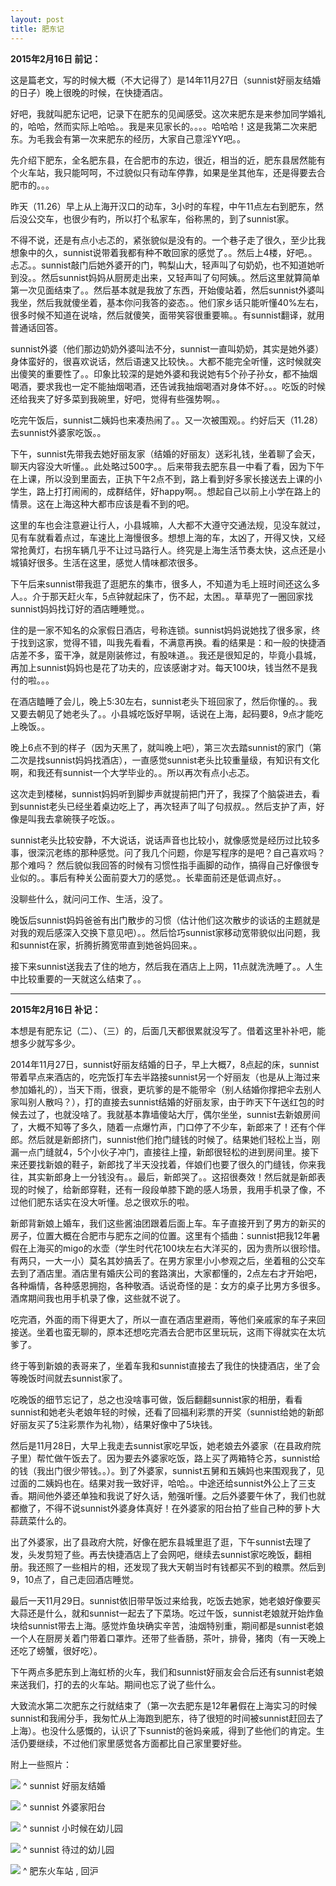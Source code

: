 ```yaml
---
layout: post
title: 肥东记
---
```


**2015年2月16日 前记：**

这是篇老文，写的时候大概（不大记得了）是14年11月27日（sunnist好丽友结婚的日子）晚上很晚的时候，在快捷酒店。

好吧，我就叫肥东记吧，记录下在肥东的见闻感受。这次来肥东是来参加同学婚礼的，哈哈，然而实际上哈哈。。我是来见家长的。。。。哈哈哈！这是我第二次来肥东。为毛我会有第一次来肥东的经历，大家自己意淫YY吧。。

先介绍下肥东，全名肥东县，在合肥市的东边，很近，相当的近，肥东县居然能有个火车站，我只能呵呵，不过貌似只有动车停靠，如果是坐其他车，还是得要去合肥市的。。。

昨天（11.26）早上从上海开汉口的动车，3小时的车程，中午11点左右到肥东，然后没公交车，也很少有旳，所以打个私家车，俗称黑的，到了sunnist家。

不得不说，还是有点小忐忑的，紧张貌似是没有的。一个巷子走了很久，至少比我想象中的久，sunnist说带着我都有种不敢回家的感觉了。。然后上4楼，好吧。。忐忑。。sunnist敲门后她外婆开的门，鸭梨山大，轻声叫了句奶奶，也不知道她听到没。。然后sunnist妈妈从厨房走出来，又轻声叫了句阿姨。。然后这里就算简单第一次见面结束了。。然后基本就是我放了东西，开始傻站着，然后sunnist外婆叫我坐，然后我就傻坐着，基本你问我答的姿态。。他们家乡话只能听懂40%左右，很多时候不知道在说啥，然后就傻笑，面带笑容很重要嘛。。有sunnist翻译，就用普通话回答。

sunnist外婆（他们那边奶奶外婆叫法不分，sunnist一直叫奶奶，其实是她外婆）身体蛮好的，很喜欢说话，然后语速又比较快。。大都不能完全听懂，这时候就突出傻笑的重要性了。。印象比较深的是她外婆和我说她有5个孙子孙女，都不抽烟喝酒，要求我也一定不能抽烟喝酒，还告诫我抽烟喝酒对身体不好。。。吃饭的时候还给我夹了好多菜到我碗里，好吧，觉得有些强势啊。。

吃完午饭后，sunnist二姨妈也来凑热闹了。。又一次被围观。。约好后天（11.28）去sunnist外婆家吃饭。。

下午，sunnist先带我去她好丽友家（结婚的好丽友）送彩礼钱，坐着聊了会天，聊天内容没大听懂。。此处略过500字。。后来带我去肥东县一中看了看，因为下午在上课，所以没到里面去，正执下午2点不到，路上看到好多家长接送去上课的小学生，路上打打闹闹的，成群结伴，好happy啊。。想起自己以前上小学在路上的情景。这在上海这种大都市应该是看不到的吧。

这里的车也会注意避让行人，小县城嘛，人大都不大遵守交通法规，见没车就过，见有车就看着点过，车速比上海慢很多。想想上海的车，太凶了，开得又快，又经常抢黄灯，右拐车辆几乎不让过马路行人。终究是上海生活节奏太快，这点还是小城镇好很多。生活在这里，感觉人情味都浓很多。

下午后来sunnist带我逛了逛肥东的集市，很多人，不知道为毛上班时间还这么多人。。介于那天赶火车，5点钟就起床了，伤不起，太困。。草草兜了一圈回家找sunnist妈妈找订好的酒店睡睡觉。。

住的是一家不知名的众家假日酒店，号称连锁。sunnist妈妈说她找了很多家，终于找到这家，觉得不错，叫我先看看，不满意再换。看的结果是：和一般的快捷酒店差不多，蛮干净，就是刚装修过，有股味道。。我还是很知足的，毕竟小县城，再加上sunnist妈妈也是花了功夫的，应该感谢才对。每天100块，钱当然不是我付的啦。。。

在酒店瞌睡了会儿，晚上5:30左右，sunnist老头下班回家了，然后你懂的。。我又要去朝见了她老头了。。小县城吃饭好早啊，话说在上海，起码要8，9点才能吃上晚饭。。

晚上6点不到的样子（因为天黑了，就叫晚上吧），第三次去踏sunnist的家门（第二次是找sunnist妈妈找酒店），一直感觉sunnist老头比较重量级，有知识有文化啊，和我还有sunnist一个大学毕业的。。所以再次有点小忐忑。

这次走到楼梯，sunnist妈妈听到脚步声就提前把门开了，我探了个脑袋进去，看到sunnist老头已经坐着桌边吃上了，再次轻声了叫了句叔叔。。然后支护了声，好像是叫我去拿碗筷子吃饭。。

sunnist老头比较安静，不大说话，说话声音也比较小，就像感觉是经历过比较多事，很深沉老练的那种感觉。问了我几个问题，你是写程序的是吧？自己喜欢吗？那个难吗？ 然后貌似我回答的时候有习惯性指手画脚的动作，搞得自己好像很专业似的。。事后有种关公面前耍大刀的感觉。。长辈面前还是低调点好。。

没聊些什么，就问问工作、生活，没了。

晚饭后sunnist妈妈爸爸有出门散步的习惯（估计他们这次散步的谈话的主题就是对我的观后感深入交换下意见吧）。。然后恰巧sunnist家移动宽带貌似出问题，我和sunnist在家，折腾折腾宽带直到她爸妈回来。。

接下来sunnist送我去了住的地方，然后我在酒店上上网，11点就洗洗睡了。。人生中比较重要的一天就这么结束了。。

---

**2015年2月16日 补记：**

本想是有肥东记（二）、（三）的，后面几天都很累就没写了。借着这里补补吧，能想多少就写多少。

2014年11月27日，sunnist好丽友结婚的日子，早上大概7，8点起的床，sunnist带着早点来酒店的，吃完饭打车去半路接sunnist另一个好丽友（也是从上海过来参加婚礼的），当天下雨，很衰，更坑爹的是不能带伞（别人结婚你撑把伞去别人家叫别人散吗？），打的直接去sunnist结婚的好丽友家，由于昨天下午送红包的时候去过了，也就没啥了。我就基本靠墙傻站大厅，偶尔坐坐，sunnist去新娘房间了，大概不知等了多久，随着一点爆竹声，门口停了不少车，新郎来了！还有个伴郎。然后就是新郎挤门，sunnist他们抢门缝钱的时候了。结果她们轻松上当，刚漏一点门缝就4，5个小伙子冲门，直接往上撞，新郎很轻松的进到房间里。接下来还要找新娘的鞋子，新郎找了半天没找着，伴娘们也要了很久的门缝钱，你来我往，其实新郎身上一分钱没有。。最后，新郎哭了。。这招很奏效！然后就是新郎表现的时候了，给新郎穿鞋，还有一段段单膝下跪的感人场景，我用手机录了像，不过他们肥东话实在没大听懂。总之很欢乐的啦。

新郎背新娘上婚车，我们这些酱油团跟着后面上车。车子直接开到了男方的新买的房子，位置大概在合肥市与肥东之间的位置。这里有个插曲：sunnist把我12年暑假在上海买的migo的水壶（学生时代花100块左右大洋买的，因为贵所以很珍惜。有两只，一大一小）莫名其妙搞丢了。在男方家里小小参观之后，坐着租的公交车去到了酒店里。酒店里有婚庆公司的套路演出，大家都懂的，2点左右才开始吧，各种煽情，各种感恩拥抱，各种敬酒。话说奇怪的是：女方的桌子比男方多很多。酒席期间我也用手机录了像，这些就不说了。

吃完酒，外面的雨下得更大了，所以一直在酒店里避雨，等他们亲戚家的车子来回接送。坐着也蛮无聊的，原本还想吃完酒去合肥市区里玩玩，这雨下得就实在太坑爹了。

终于等到新娘的表哥来了，坐着车我和sunnist直接去了我住的快捷酒店，坐了会等晚饭时间就去sunnist家了。

吃晚饭的细节忘记了，总之也没啥事可做，饭后翻翻sunnist家的相册，看看sunnist和她老头老娘年轻的时候，还看了回福利彩票的开奖（sunnist给她的新郎好丽友买了5注彩票作为礼物），结果好像中了5块钱。

然后是11月28日，大早上我走去sunnist家吃早饭，她老娘去外婆家（在县政府院子里）帮忙做午饭去了。因为要去外婆家吃饭，路上买了两箱特仑苏，sunnist给的钱（我出门很少带钱。。）。到了外婆家，sunnist五舅和五姨妈也来围观我了，见过面的二姨妈也在。结果对我一致好评，哈哈。。中途还给sunnist外公上了三支香。期间他外婆还单独和我说了好久话，勉强听懂。之后外婆要午休了，我们也就都撤了，不得不说sunnist外婆身体真好！在外婆家的阳台拍了些自己种的萝卜大蒜蔬菜什么的。

出了外婆家，出了县政府大院，好像在肥东县城里逛了逛，下午sunnist去理了发，头发剪短了些。再去快捷酒店上了会网吧，继续去sunnist家吃晚饭，翻相册。我还照了一些相片的相，还发现了我大天朝当时有钱都买不到的粮票。然后到9，10点了，自己走回酒店睡觉。

最后一天11月29日。sunnist依旧带早饭过来给我，吃饭去她家，她老娘好像要买大蒜还是什么，就和sunnist一起去了下菜场。吃过午饭，sunnist老娘就开始炸鱼块给sunnist带去上海。感觉炸鱼块确实辛苦，油烟特别重，期间都是sunnist老娘一个人在厨房关着门带着口罩炸。还带了些香肠，茶叶，排骨，猪肉（有一天晚上还吃了螃蟹，很好吃）。

下午两点多肥东到上海虹桥的火车，我们和sunnist好丽友会合后还有sunnist老娘来送我们，打的去的火车站。期间也忘了说了些什么。

大致流水第二次肥东之行就结束了（第一次去肥东是12年暑假在上海实习的时候sunnist和我闹分手，我匆忙从上海跑到肥东，待了很短的时间被sunnist赶回去了上海）。也没什么感慨的，认识了下sunnist的爸妈亲戚，得到了些他们的肯定。生活仍要继续，不过他们家里感觉各方面都比自己家里要好些。

附上一些照片：

![](http://2.bp.blogspot.com/-bOCV0Pn2u_E/VUSHwzdXnsI/AAAAAAAAITY/sxQ2Q1EqchI/s1600/IMG_20141127_085511.jpg)
^ sunnist 好丽友结婚

![](http://3.bp.blogspot.com/-pTFbWmxnUbc/VUSHw2unn8I/AAAAAAAAITY/dZWon7VxClw/s1600/IMG_20141128_123547.jpg)
^ sunnist 外婆家阳台

![](http://3.bp.blogspot.com/-12Z5fbojyLA/VUSHww4ogiI/AAAAAAAAITY/6cLXVtK-hUE/s1600/IMG_20141128_192419.jpg)
^ sunnist 小时候在幼儿园

![](http://3.bp.blogspot.com/-8tQj_SF8iTQ/VUSHw3jChDI/AAAAAAAAITY/N154Ftxvbis/s1600/IMG_20141129_102627.jpg)
^ sunnist 待过的幼儿园

![](http://1.bp.blogspot.com/-8j_RLibJFRM/VUSHw-rYqUI/AAAAAAAAITY/FRq56jjX6Co/s1600/IMG_20141129_140030.jpg)
^ 肥东火车站 , 回沪




